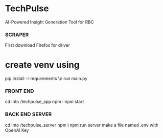 # TechPulse
AI-Powered Insight Generation Tool for RBC

### SCRAPER ###
First download Firefox for driver

# create venv using
pip install -r requirements
\n
run main.py

### FRONT END ###
cd into /techpulse_app
npm i
npm start

### BACK END SERVER ###
cd into /techpulse_server
npm i
npm run server
make a file named .env with OpenAI Key

